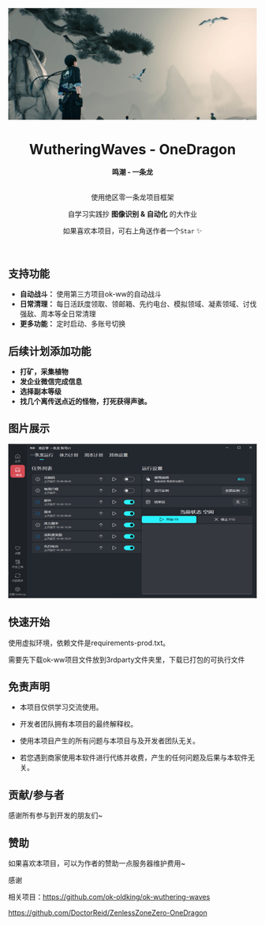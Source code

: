 <!-- markdownlint-restore -->
<div align="center">

<img src="./image/ellen.jpg" width="800">

# WutheringWaves - OneDragon

**鸣潮 - 一条龙**



<br>
使用绝区零一条龙项目框架

自学习实践抄 __图像识别 & 自动化__ 的大作业

如果喜欢本项目，可右上角送作者一个`Star` ✨


</div>
</br>
<!-- markdownlint-restore -->

## 支持功能

- **自动战斗：** 使用第三方项目ok-ww的自动战斗
- **日常清理：** 每日活跃度领取、领邮箱、先约电台、模拟领域、凝素领域、讨伐强敌、周本等全日常清理
- **更多功能：** 定时启动、多账号切换

## 后续计划添加功能

- **打矿，采集植物** 
- **发企业微信完成信息** 
- **选择副本等级** 
- **找几个离传送点近的怪物，打死获得声骇。**

## 图片展示

<img alt="App" src="./image/app.png" width="852" height="312" />

## 快速开始

使用虚拟环境，依赖文件是requirements-prod.txt。

需要先下载ok-ww项目文件放到3rdparty文件夹里，下载已打包的可执行文件

## 免责声明

- 本项目仅供学习交流使用。

- 开发者团队拥有本项目的最终解释权。

- 使用本项目产生的所有问题与本项目与及开发者团队无关。

- 若您遇到商家使用本软件进行代练并收费，产生的任何问题及后果与本软件无关。


## 贡献/参与者

感谢所有参与到开发的朋友们~


## 赞助

如果喜欢本项目，可以为作者的赞助一点服务器维护费用~

感谢

相关项目：https://github.com/ok-oldking/ok-wuthering-waves

https://github.com/DoctorReid/ZenlessZoneZero-OneDragon


